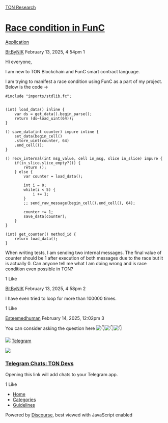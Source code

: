 [TON Research](/)

# [Race condition in FunC](/t/race-condition-in-func/40963)

[Application](/c/application/20) 

    

[BitByNIK](https://tonresear.ch/u/BitByNIK)  February 13, 2025, 4:54pm  1

Hi everyone,

I am new to TON Blockchain and FunC smart contract language.

I am trying to manifest a race condition using FunC as a part of my project. Below is the code →

```
#include "imports/stdlib.fc";


(int) load_data() inline {
    var ds = get_data().begin_parse();
    return (ds~load_uint(64));
}

() save_data(int counter) impure inline {
    set_data(begin_cell()
    .store_uint(counter, 64)
    .end_cell());
}

() recv_internal(int msg_value, cell in_msg, slice in_slice) impure {
    if(in_slice.slice_empty?()) {
        return ();
    } else {
        var counter = load_data();

        int i = 0;
        while(i < 5) {
            i += 1;
        }
        ;; send_raw_message(begin_cell().end_cell(), 64);

        counter += 1;
        save_data(counter);
    }
}

(int) get_counter() method_id {
    return load_data();
}
```

When writing tests, I am sending two internal messages. The final value of counter should be 1 after execution of both messages due to the race but it is actually 0. Can anyone tell me what I am doing wrong and is race condition even possible in TON?

  1 Like

[BitByNIK](https://tonresear.ch/u/BitByNIK) February 13, 2025, 4:58pm  2

I have even tried to loop for more than 100000 times.

  1 Like

[Esteemedhuman](https://tonresear.ch/u/Esteemedhuman) February 14, 2025, 12:02pm  3

You can consider asking the question here ![:point_down:](https://tonresear.ch/images/emoji/twitter/point_down.png?v=12 ":point_down:")![:point_down:](https://tonresear.ch/images/emoji/twitter/point_down.png?v=12 ":point_down:")![:point_down:](https://tonresear.ch/images/emoji/twitter/point_down.png?v=12 ":point_down:")

![](https://telegram.org/img/website_icon.svg?4) [Telegram](https://t.me/addlist/1r5Vcb8eljk5Yzcy)

![](https://telegram.org/img/t_logo_2x.png)

### [Telegram Chats: TON Devs](https://t.me/addlist/1r5Vcb8eljk5Yzcy)

Opening this link will add chats to your Telegram app.

  1 Like

*   [Home](/)
*   [Categories](/categories)
*   [Guidelines](/guidelines)

Powered by [Discourse](https://www.discourse.org), best viewed with JavaScript enabled